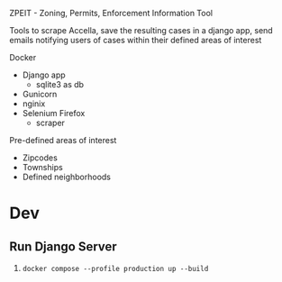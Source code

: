 ZPEIT - Zoning, Permits, Enforcement Information Tool


Tools to scrape Accella, save the resulting cases in a django app,
send emails notifying users of cases within their defined areas of interest

Docker
- Django app
  - sqlite3 as db
- Gunicorn
- nginix
- Selenium Firefox
  - scraper


Pre-defined areas of interest
- Zipcodes
- Townships
- Defined neighborhoods


# Dev

## Run Django Server

1. `docker compose --profile production up --build`
